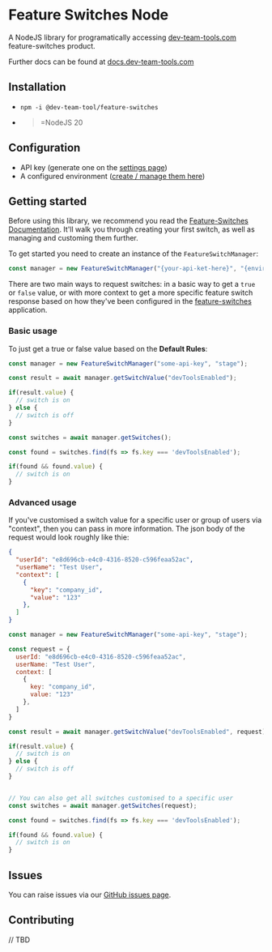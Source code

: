 # Feature Switches Node
A NodeJS library for programatically accessing [dev-team-tools.com](https://www.dev-team-tools.com) feature-switches product.

Further docs can be found at [docs.dev-team-tools.com](https://docs.dev-team-tools.com/docs/feature-switches/)

## Installation
- `npm -i @dev-team-tool/feature-switches`
- >=NodeJS 20

## Configuration
- API key (generate one on the [settings page](https://dev-team-tools.com/users/settings))
- A configured environment ([create / manage them here](https://dev-team-tools.com/apps/environments))

## Getting started
Before using this library, we recommend you read the [Feature-Switches Documentation](https://docs.dev-team-tools.com/docs/feature-switches/). It'll walk you through creating your first switch, as well as managing and customing them further.

To get started you need to create an instance of the `FeatureSwitchManager`:

```JavaScript
const manager = new FeatureSwitchManager("{your-api-ket-here}", "{environment}");
````

There are two main ways to request switches: in a basic way to get a `true` or `false` value, or with more context to get a more specific feature switch response based on how they've been configured in the [feature-switches](https://dev-team-tools.com/apps/feature-switches/) application.

### Basic usage
To just get a true or false value based on the **Default Rules**:

```JavaScript
const manager = new FeatureSwitchManager("some-api-key", "stage");

const result = await manager.getSwitchValue("devToolsEnabled");

if(result.value) {
  // switch is on
} else {
  // switch is off
}

const switches = await manager.getSwitches();

const found = switches.find(fs => fs.key === 'devToolsEnabled');

if(found && found.value) {
  // switch is on
}

````

### Advanced usage
If you've customised a switch value for a specific user or group of users via "context", then you can pass in more information.
The json body of the request would look roughly like thie:
```json
{
  "userId": "e8d696cb-e4c0-4316-8520-c596feaa52ac",
  "userName": "Test User",
  "context": [
    {
      "key": "company_id",
      "value": "123"
    },
  ]
}
```

```JavaScript
const manager = new FeatureSwitchManager("some-api-key", "stage");

const request = {
  userId: "e8d696cb-e4c0-4316-8520-c596feaa52ac",
  userName: "Test User",
  context: [
    {
      key: "company_id",
      value: "123"
    },
  ]
}

const result = await manager.getSwitchValue("devToolsEnabled", request);

if(result.value) {
  // switch is on
} else {
  // switch is off
}


// You can also get all switches customised to a specific user
const switches = await manager.getSwitches(request);

const found = switches.find(fs => fs.key === 'devToolsEnabled');

if(found && found.value) {
  // switch is on
}

````


## Issues
You can raise issues via our [GitHub issues page](https://github.com/dev-team-tools/feature-switches-node/issues).

## Contributing
// TBD
